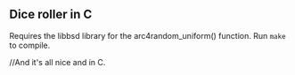 ## Dice roller in C

Requires the libbsd library for the arc4random_uniform() function. Run
`make` to compile.


//And it's all nice and in C.
